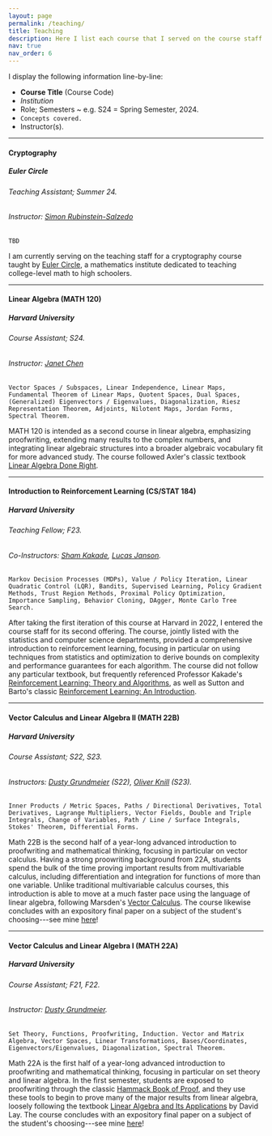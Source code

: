 ```yaml
---
layout: page
permalink: /teaching/
title: Teaching
description: Here I list each course that I served on the course staff for, including Course Assistant (CA) or Teaching Fellow (TF).
nav: true
nav_order: 6
---
```


I display the following information line-by-line:

* **Course Title** (Course Code)
* *Institution*
* Role; Semesters \~ e.g. S24 = Spring Semester, 2024.
* `Concepts covered.`
* Instructor(s).

***

#### **Cryptography**
##### *Euler Circle*
###### Teaching Assistant; Summer 24.
###### Instructor: [Simon Rubinstein-Salzedo](http://simonrs.com/)

`TBD`

I am currently serving on the teaching staff for a cryptography course taught by [Euler Circle](https://eulercircle.com/), a mathematics institute dedicated to teaching college-level math to high schoolers.


***

#### **Linear Algebra** (MATH 120)
##### *Harvard University*
###### Course Assistant; S24.
###### Instructor: [Janet Chen](https://people.math.harvard.edu/~jjchen/)

`Vector Spaces / Subspaces, Linear Independence, Linear Maps, Fundamental Theorem of Linear Maps, Quotent Spaces, Dual Spaces, (Generalized) Eigenvectors / Eigenvalues, Diagonalization, Riesz Representation Theorem, Adjoints, Nilotent Maps, Jordan Forms, Spectral Theorem.`

MATH 120 is intended as a second course in linear algebra, emphasizing proofwriting, extending many results to the complex numbers, and integrating linear algebraic structures into a broader algebraic vocabulary fit for more advanced study. The course followed Axler's classic textbook [Linear Algebra Done Right](https://linear.axler.net/).

***

#### **Introduction to Reinforcement Learning** (CS/STAT 184)
##### *Harvard University*
###### Teaching Fellow; F23.
###### Co-Instructors: [Sham Kakade](https://sham.seas.harvard.edu/), [Lucas Janson](http://lucasjanson.fas.harvard.edu/).

`Markov Decision Processes (MDPs), Value / Policy Iteration, Linear Quadratic Control (LQR), Bandits, Supervised Learning, Policy Gradient Methods, Trust Region Methods, Proximal Policy Optimization, Importance Sampling, Behavior Cloning, DAgger, Monte Carlo Tree Search.`

After taking the first iteration of this course at Harvard in 2022, I entered the course staff for its second offering. The course, jointly listed with the statistics and computer science departments, provided a comprehensive introduction to reinforcement learning, focusing in particular on using techniques from statistics and optimization to derive bounds on complexity and performance guarantees for each algorithm. The course did not follow any particular textbook, but frequently referenced Professor Kakade's [Reinforcement Learning: Theory and Algorithms](https://rltheorybook.github.io/rltheorybook_AJKS.pdf), as well as Sutton and Barto's classic [Reinforcement Learning: An Introduction](http://incompleteideas.net/book/bookdraft2017nov5.pdf).

***

#### **Vector Calculus and Linear Algebra II** (MATH 22B)
##### *Harvard University*
###### Course Assistant; S22, S23.
###### Instructors: [Dusty Grundmeier](https://u.osu.edu/grundmeier/) (S22), [Oliver Knill](https://abel.math.harvard.edu/~knill/) (S23).

`Inner Products / Metric Spaces, Paths / Directional Derivatives, Total Derivatives, Lagrange Multipliers, Vector Fields, Double and Triple Integrals, Change of Variables, Path / Line / Surface Integrals, Stokes' Theorem, Differential Forms.`

Math 22B is the second half of a year-long advanced introduction to proofwriting and mathematical thinking, focusing in particular on vector calculus. Having a strong proowriting background from 22A, students spend the bulk of the time proving important results from multivariable calculus, including differentiation and integration for functions of more than one variable. Unlike traditional multivariable calculus courses, this introduction is able to move at a much faster pace using the language of linear algebra, following Marsden's [Vector Calculus](https://universitytime.home.blog/wp-content/uploads/2020/04/jerrold-e.-marsden-anthony-tromba-vector-calculus.pdf). The course likewise concludes with an expository final paper on a subject of the student's choosing---see mine [here]()!

***

#### **Vector Calculus and Linear Algebra I** (MATH 22A)
##### *Harvard University*
###### Course Assistant; F21, F22.
###### Instructor: [Dusty Grundmeier](https://u.osu.edu/grundmeier/).

`Set Theory, Functions, Proofwriting, Induction. Vector and Matrix Algebra, Vector Spaces, Linear Transformations, Bases/Coordinates, Eigenvectors/Eigenvalues, Diagonalization, Spectral Theorem. `



Math 22A is the first half of a year-long advanced introduction to proofwriting and mathematical thinking, focusing in particular on set theory and linear algebra. In the first semester, students are exposed to proofwriting through the classic [Hammack Book of Proof](https://www.people.vcu.edu/~rhammack/BookOfProof/), and they use these tools to begin to prove many of the major results from linear algebra, loosely following the textbook [Linear Algebra and Its Applications](https://home.cs.colorado.edu/~alko5368/lecturesCSCI2820/mathbook.pdf) by David Lay. The course concludes with an expository final paper on a subject of the student's choosing---see mine [here]()!
